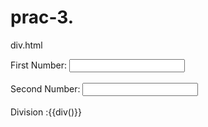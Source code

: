 # prac-3.


div.html <!DOCTYPE html> 
<html> 
<head> 
    <meta charset="UTF-8"> 
    <title>Division</title> 
    <script 
src="https://ajax.googleapis.com/ajax/libs/angularjs/1.4.8/angular.min.js"></script>     <script src="main.js"></script> 
</head> 
<body> 
<div ng-app = "DivisionApp" ng-controller="DemoDivController">     First Number: 
    <input type="text" ng-model="num1">     <br><br>     Second Number: 
    <input type="text" ng-model="num2"> 
    <br><br> 
    Division :{{div()}} 
</div> 
</body> 
</html> 
 
